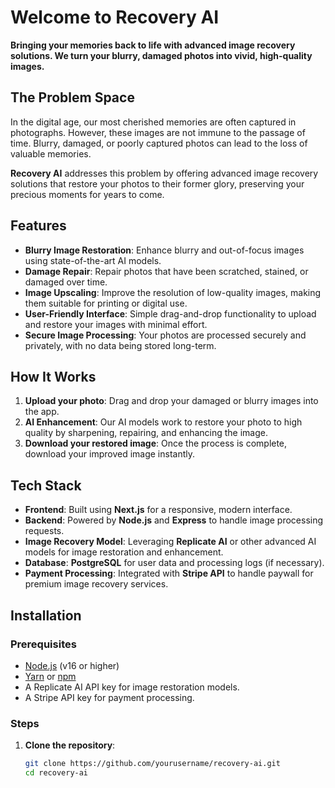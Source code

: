 # Welcome to Recovery AI

**Bringing your memories back to life with advanced image recovery solutions. We turn your blurry, damaged photos into vivid, high-quality images.**

## The Problem Space

In the digital age, our most cherished memories are often captured in photographs. However, these images are not immune to the passage of time. Blurry, damaged, or poorly captured photos can lead to the loss of valuable memories.

**Recovery AI** addresses this problem by offering advanced image recovery solutions that restore your photos to their former glory, preserving your precious moments for years to come.

## Features

- **Blurry Image Restoration**: Enhance blurry and out-of-focus images using state-of-the-art AI models.
- **Damage Repair**: Repair photos that have been scratched, stained, or damaged over time.
- **Image Upscaling**: Improve the resolution of low-quality images, making them suitable for printing or digital use.
- **User-Friendly Interface**: Simple drag-and-drop functionality to upload and restore your images with minimal effort.
- **Secure Image Processing**: Your photos are processed securely and privately, with no data being stored long-term.

## How It Works

1. **Upload your photo**: Drag and drop your damaged or blurry images into the app.
2. **AI Enhancement**: Our AI models work to restore your photo to high quality by sharpening, repairing, and enhancing the image.
3. **Download your restored image**: Once the process is complete, download your improved image instantly.

## Tech Stack

- **Frontend**: Built using **Next.js** for a responsive, modern interface.
- **Backend**: Powered by **Node.js** and **Express** to handle image processing requests.
- **Image Recovery Model**: Leveraging **Replicate AI** or other advanced AI models for image restoration and enhancement.
- **Database**: **PostgreSQL** for user data and processing logs (if necessary).
- **Payment Processing**: Integrated with **Stripe API** to handle paywall for premium image recovery services.

## Installation

### Prerequisites

- [Node.js](https://nodejs.org/) (v16 or higher)
- [Yarn](https://yarnpkg.com/) or [npm](https://www.npmjs.com/)
- A Replicate AI API key for image restoration models.
- A Stripe API key for payment processing.

### Steps

1. **Clone the repository**:

   ```bash
   git clone https://github.com/yourusername/recovery-ai.git
   cd recovery-ai
